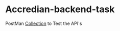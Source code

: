# Accredian-backend-task

PostMan [Collection](https://www.postman.com/lively-shadow-457563-1/workspace/accredian-backend/collection/19369443-2c0d96f3-540d-4ae4-9888-910e2326c66f?action=share&creator=19369443) to Test the API's

